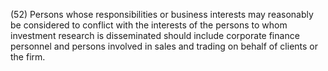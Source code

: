 (52) Persons whose responsibilities or business interests may reasonably be considered to conflict with the interests of the persons to whom investment research is disseminated should include corporate finance personnel and persons involved in sales and trading on behalf of clients or the firm.